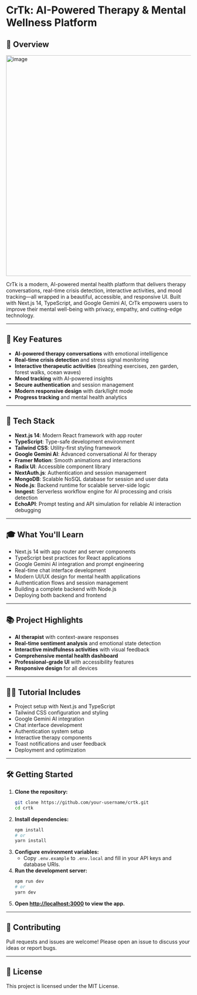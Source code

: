 # CrTk: AI-Powered Therapy & Mental Wellness Platform

## 🧠 Overview

<img width="1351" height="602" alt="image" src="https://github.com/user-attachments/assets/1f5633e7-9e0f-4521-b893-9f936ab6e14a" />


CrTk is a modern, AI-powered mental health platform that delivers therapy conversations, real-time crisis detection, interactive activities, and mood tracking—all wrapped in a beautiful, accessible, and responsive UI. Built with Next.js 14, TypeScript, and Google Gemini AI, CrTk empowers users to improve their mental well-being with privacy, empathy, and cutting-edge technology.

---

## 🚀 Key Features

- **AI-powered therapy conversations** with emotional intelligence
- **Real-time crisis detection** and stress signal monitoring
- **Interactive therapeutic activities** (breathing exercises, zen garden, forest walks, ocean waves)
- **Mood tracking** with AI-powered insights
- **Secure authentication** and session management
- **Modern responsive design** with dark/light mode
- **Progress tracking** and mental health analytics

---

## 📱 Tech Stack

- **Next.js 14**: Modern React framework with app router
- **TypeScript**: Type-safe development environment
- **Tailwind CSS**: Utility-first styling framework
- **Google Gemini AI**: Advanced conversational AI for therapy
- **Framer Motion**: Smooth animations and interactions
- **Radix UI**: Accessible component library
- **NextAuth.js**: Authentication and session management
- **MongoDB**: Scalable NoSQL database for session and user data
- **Node.js**: Backend runtime for scalable server-side logic
- **Inngest**: Serverless workflow engine for AI processing and crisis detection
- **EchoAPI**: Prompt testing and API simulation for reliable AI interaction debugging

---

## 🎓 What You'll Learn

- Next.js 14 with app router and server components
- TypeScript best practices for React applications
- Google Gemini AI integration and prompt engineering
- Real-time chat interface development
- Modern UI/UX design for mental health applications
- Authentication flows and session management
- Building a complete backend with Node.js
- Deploying both backend and frontend

---

## 📚 Project Highlights

- **AI therapist** with context-aware responses
- **Real-time sentiment analysis** and emotional state detection
- **Interactive mindfulness activities** with visual feedback
- **Comprehensive mental health dashboard**
- **Professional-grade UI** with accessibility features
- **Responsive design** for all devices

---

## 👨‍💻 Tutorial Includes

- Project setup with Next.js and TypeScript
- Tailwind CSS configuration and styling
- Google Gemini AI integration
- Chat interface development
- Authentication system setup
- Interactive therapy components
- Toast notifications and user feedback
- Deployment and optimization

---

## 🛠️ Getting Started

1. **Clone the repository:**
   ```bash
   git clone https://github.com/your-username/crtk.git
   cd crtk
   ```
2. **Install dependencies:**
   ```bash
   npm install
   # or
   yarn install
   ```
3. **Configure environment variables:**
   - Copy `.env.example` to `.env.local` and fill in your API keys and database URIs.
4. **Run the development server:**
   ```bash
   npm run dev
   # or
   yarn dev
   ```
5. **Open [http://localhost:3000](http://localhost:3000) to view the app.**

---

## 🤝 Contributing

Pull requests and issues are welcome! Please open an issue to discuss your ideas or report bugs.

---

## 📄 License

This project is licensed under the MIT License.

